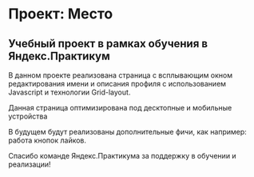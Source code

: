 # Проект: Место

## Учебный проект в рамках обучения в Яндекс.Практикум

В данном проекте реализована страница с всплывающим окном редактирования имени и описания профиля с использованием Javascript и технологии Grid-layout.

Данная страница оптимизирована под десктопные и мобильные устройства

В будущем будут реализованы дополнительные фичи, как например: работа кнопок лайков.

Спасибо команде Яндекс.Практикума за поддержку в обучении и реализации!